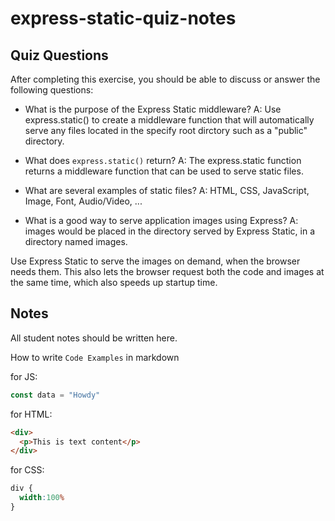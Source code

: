 # express-static-quiz-notes

## Quiz Questions

After completing this exercise, you should be able to discuss or answer the following questions:

- What is the purpose of the Express Static middleware?
A: Use express.static() to create a middleware function that will automatically serve any files located in the specify root dirctory such as a "public" directory.

- What does `express.static()` return?
A: The express.static function returns a middleware function that can be used to serve static files.

- What are several examples of static files?
A: HTML, CSS, JavaScript, Image, Font, Audio/Video, ...

- What is a good way to serve application images using Express?
A: images would be placed in the directory served by Express Static, in a directory named images.

Use Express Static to serve the images on demand, when the browser needs them. This also lets the browser request both the code and images at the same time, which also speeds up startup time.


## Notes

All student notes should be written here.


How to write `Code Examples` in markdown

for JS:
```javascript
const data = "Howdy"
```

for HTML:
```html
<div>
  <p>This is text content</p>
</div>
```

for CSS:
```css
div {
  width:100%
}
```
